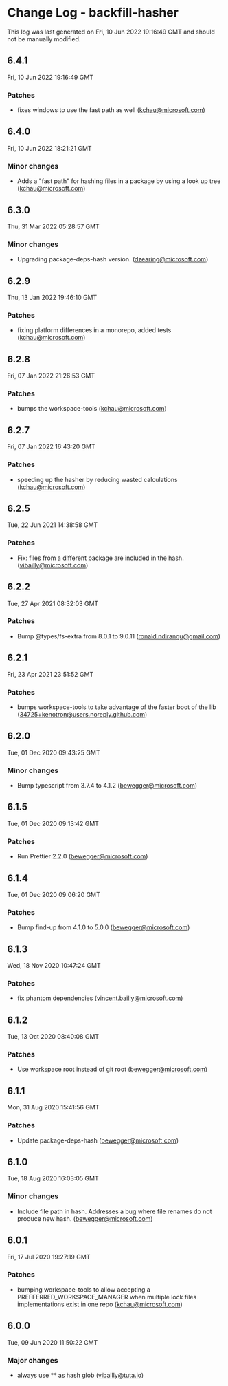# Change Log - backfill-hasher

This log was last generated on Fri, 10 Jun 2022 19:16:49 GMT and should not be manually modified.

<!-- Start content -->

## 6.4.1

Fri, 10 Jun 2022 19:16:49 GMT

### Patches

- fixes windows to use the fast path as well (kchau@microsoft.com)

## 6.4.0

Fri, 10 Jun 2022 18:21:21 GMT

### Minor changes

- Adds a "fast path" for hashing files in a package by using a look up tree (kchau@microsoft.com)

## 6.3.0

Thu, 31 Mar 2022 05:28:57 GMT

### Minor changes

- Upgrading package-deps-hash version. (dzearing@microsoft.com)

## 6.2.9

Thu, 13 Jan 2022 19:46:10 GMT

### Patches

- fixing platform differences in a monorepo, added tests (kchau@microsoft.com)

## 6.2.8

Fri, 07 Jan 2022 21:26:53 GMT

### Patches

- bumps the workspace-tools (kchau@microsoft.com)

## 6.2.7

Fri, 07 Jan 2022 16:43:20 GMT

### Patches

- speeding up the hasher by reducing wasted calculations (kchau@microsoft.com)

## 6.2.5

Tue, 22 Jun 2021 14:38:58 GMT

### Patches

- Fix: files from a different package are included in the hash.
  (vibailly@microsoft.com)

## 6.2.2

Tue, 27 Apr 2021 08:32:03 GMT

### Patches

- Bump @types/fs-extra from 8.0.1 to 9.0.11 (ronald.ndirangu@gmail.com)

## 6.2.1

Fri, 23 Apr 2021 23:51:52 GMT

### Patches

- bumps workspace-tools to take advantage of the faster boot of the lib
  (34725+kenotron@users.noreply.github.com)

## 6.2.0

Tue, 01 Dec 2020 09:43:25 GMT

### Minor changes

- Bump typescript from 3.7.4 to 4.1.2 (bewegger@microsoft.com)

## 6.1.5

Tue, 01 Dec 2020 09:13:42 GMT

### Patches

- Run Prettier 2.2.0 (bewegger@microsoft.com)

## 6.1.4

Tue, 01 Dec 2020 09:06:20 GMT

### Patches

- Bump find-up from 4.1.0 to 5.0.0 (bewegger@microsoft.com)

## 6.1.3

Wed, 18 Nov 2020 10:47:24 GMT

### Patches

- fix phantom dependencies (vincent.bailly@microsoft.com)

## 6.1.2

Tue, 13 Oct 2020 08:40:08 GMT

### Patches

- Use workspace root instead of git root (bewegger@microsoft.com)

## 6.1.1

Mon, 31 Aug 2020 15:41:56 GMT

### Patches

- Update package-deps-hash (bewegger@microsoft.com)

## 6.1.0

Tue, 18 Aug 2020 16:03:05 GMT

### Minor changes

- Include file path in hash. Addresses a bug where file renames do not produce
  new hash. (bewegger@microsoft.com)

## 6.0.1

Fri, 17 Jul 2020 19:27:19 GMT

### Patches

- bumping workspace-tools to allow accepting a PREFFERRED_WORKSPACE_MANAGER when
  multiple lock files implementations exist in one repo (kchau@microsoft.com)

## 6.0.0

Tue, 09 Jun 2020 11:50:22 GMT

### Major changes

- always use \*\* as hash glob (vibailly@tuta.io)
